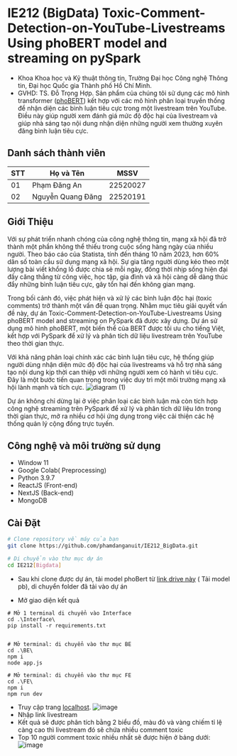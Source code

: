 
# IE212 (BigData) Toxic-Comment-Detection-on-YouTube-Livestreams Using phoBERT model and streaming on pySpark
- Khoa Khoa học và Kỹ thuật thông tin, Trường Đại học Công nghệ Thông tin, Đại học Quốc gia Thành phố Hồ Chí Minh.
- GVHD: TS. Đỗ Trọng Hợp.
Sản phẩm của chúng tôi sử dụng các mô hình transformer ([phoBERT](https://huggingface.co/vinai/phobert-base)) kết hợp với các mô hình phân loại truyền thống để nhận diện các bình luận tiêu cực trong một livestream trên YouTube. Điều này giúp người xem đánh giá mức độ độc hại của livestream và giúp nhà sáng tạo nội dung nhận diện những người xem thường xuyên đăng bình luận tiêu cực.
## Danh sách thành viên 

| STT  | Họ và Tên  | MSSV  |
|------------|------------|------------|
| 01  | Phạm Đăng An  | 22520027  |
| 02  | Nguyễn Quang Đăng  | 22520191  |

## Giới Thiệu
Với sự phát triển nhanh chóng của công nghệ thông tin, mạng xã hội đã trở thành một phần không thể thiếu trong cuộc sống hàng ngày của nhiều người. Theo báo cáo của Statista, tính đến tháng 10 năm 2023, hơn 60% dân số toàn cầu sử dụng mạng xã hội. Sự gia tăng người dùng kéo theo một lượng bài viết khổng lồ được chia sẻ mỗi ngày, đồng thời nhịp sống hiện đại đầy căng thẳng từ công việc, học tập, gia đình và xã hội càng dễ dàng thúc đẩy những bình luận tiêu cực, gây tổn hại đến không gian mạng.

Trong bối cảnh đó, việc phát hiện và xử lý các bình luận độc hại (toxic comments) trở thành một vấn đề quan trọng. Nhằm mục tiêu giải quyết vấn đề này, dự án Toxic-Comment-Detection-on-YouTube-Livestreams Using phoBERT model and streaming on PySpark đã được xây dựng. Dự án sử dụng mô hình phoBERT, một biến thể của BERT được tối ưu cho tiếng Việt, kết hợp với PySpark để xử lý và phân tích dữ liệu livestream trên YouTube theo thời gian thực.

Với khả năng phân loại chính xác các bình luận tiêu cực, hệ thống giúp người dùng nhận diện mức độ độc hại của livestreams và hỗ trợ nhà sáng tạo nội dung kịp thời can thiệp với những người xem có hành vi tiêu cực. Đây là một bước tiến quan trọng trong việc duy trì một môi trường mạng xã hội lành mạnh và tích cực.
![diagram (1)](https://github.com/user-attachments/assets/a237f4a5-8580-4d16-9176-aed7fd41532e)

Dự án không chỉ dừng lại ở việc phân loại các bình luận mà còn tích hợp công nghệ streaming trên PySpark để xử lý và phân tích dữ liệu lớn trong thời gian thực, mở ra nhiều cơ hội ứng dụng trong việc cải thiện các hệ thống quản lý cộng đồng trực tuyến.
## Công nghệ và môi trường sử dụng
- Window 11
- Google Colab( Preprocessing)
- Python 3.9.7
- ReactJS (Front-end)
- NextJS (Back-end)
- MongoDB
## Cài Đặt
```bash
# Clone repository về máy của bạn
git clone https://github.com/phamdanganuit/IE212_BigData.git

# Di chuyển vào thư mục dự án
cd IE212[Bigdata]
```
- Sau khi clone được dự án, tải model phoBert từ [link drive này](https://drive.google.com/drive/u/0/folders/10Kh9XqVOoT4iGPGvXBzZIp__FHg1Esan) ( Tải model pb), di chuyển folder đã tải vào dự án

- Mở giao diện kết quả
```
# Mở 1 terminal di chuyển vào Interface
cd .\Interface\
pip install -r requirements.txt
```
```

# Mở terminal: di chuyển vào thư mục BE
cd .\BE\
npm i
node app.js
```
```
# Mở terminal: di chuyển vào thư mục FE
cd .\FE\
npm i
npm run dev
```
- Truy cập trang [localhost](http://localhost:5173/).
![image](https://github.com/user-attachments/assets/36912f59-e1e3-4c50-8f3c-d8bf6a92f5d5)
- Nhập link livestream
- Kết quả sẽ được phân tích bằng 2 biểu đồ, màu đỏ và vàng chiếm tỉ lệ càng cao thì livestream đó sẽ chứa nhiều comment toxic
- Top 10 người comment toxic nhiều nhất sẽ được hiện ở bảng dưới:
![image](https://github.com/user-attachments/assets/7edad98a-cbe5-4020-a96b-9d17413625e2)

